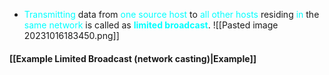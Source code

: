  - <span style="color:#00ffff">Transmitting</span> data from <span style="color:#00ffff">one source host</span> to <span style="color:#00ffff">all other hosts</span> residing <span style="color:#00ffff">in</span> the <span style="color:#00ffff">same network</span> is called as **<span style="color:#00ffff">limited broadcast</span>**.
![[Pasted image 20231016183450.png]]
#### [[Example Limited Broadcast (network casting)|Example]]